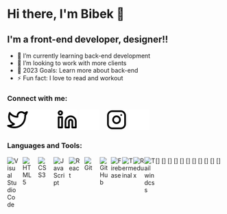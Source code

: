 # Hi there, I'm Bibek 👋

## I'm a front-end developer, designer!!

- 🌱 I’m currently learning back-end development
- 👯 I’m looking to work with more clients
- 🥅 2023 Goals: Learn more about back-end
- ⚡ Fun fact: I love to read and workout

### Connect with me:

[![twitter](./img/twitter-light.svg)](https://twitter.com/codestackr#gh-light-mode-only)
[![twitter](./img/twitter-dark.svg)](https://twitter.com/codestackr#gh-dark-mode-only)
&nbsp;&nbsp;
[![linkedin](./img/linkedin-light.svg)](https://linkedin.com/in/codeSTACKr#gh-light-mode-only)
[![linkedin](./img/linkedin-dark.svg)](https://linkedin.com/in/codeSTACKr#gh-dark-mode-only)
&nbsp;&nbsp;
[![instagram](./img/instagram-light.svg)](https://instagram.com/codeSTACKr#gh-light-mode-only)
[![instagram](./img/instagram-dark.svg)](https://instagram.com/codeSTACKr#gh-dark-mode-only)

### Languages and Tools:

[<img align="left" alt="Visual Studio Code" width="26px" src="https://cdn.jsdelivr.net/gh/devicons/devicon/icons/vscode/vscode-original.svg" style="padding-right:10px;" />]
[<img align="left" alt="HTML5" width="26px" src="https://cdn.jsdelivr.net/gh/devicons/devicon/icons/html5/html5-original.svg" style="padding-right:10px;" />]
[<img align="left" alt="CSS3" width="26px" src="https://cdn.jsdelivr.net/gh/devicons/devicon/icons/css3/css3-original.svg" style="padding-right:10px;" />]
[<img align="left" alt="JavaScript" width="26px" src="https://cdn.jsdelivr.net/gh/devicons/devicon/icons/javascript/javascript-original.svg" style="padding-right:10px;" />]
[<img align="left" alt="React" width="26px" src="https://cdn.jsdelivr.net/gh/devicons/devicon/icons/react/react-original.svg" style="padding-right:10px;" />]
[<img align="left" alt="Git" width="26px" src="https://cdn.jsdelivr.net/gh/devicons/devicon/icons/git/git-original.svg" style="padding-right:10px;" />]
[<img align="left" alt="GitHub" width="26px" src="https://www.svgrepo.com/show/475654/github-color.svg" />]
[<img align="left" alt="Firebase" width="26px" src="https://www.svgrepo.com/show/353735/firebase.svg" />]
[<img align="left" alt="Terminal" width="26px" src="https://www.svgrepo.com/show/458935/terminal.svg" />]
[<img align="left" alt="Redux" width="26px" src="https://www.svgrepo.com/show/452093/redux.svg" />]
[<img align="left" alt="Tailwindcss" width="26px" src="https://www.svgrepo.com/show/374118/tailwind.svg"
/>]

[twitter]: https://twitter.com/bibekbhsl
[instagram]: https://www.instagram.com/bibek_bhusal_/
[linkedin]: https://www.linkedin.com/in/bibek-bhusal-8a125625b/

